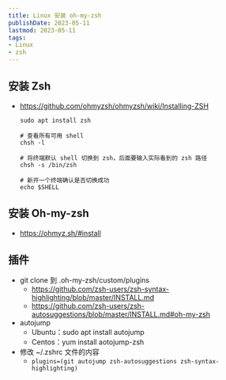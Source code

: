 ```yaml
---
title: Linux 安装 oh-my-zsh
publishDate: 2023-05-11
lastmod: 2023-05-11
tags:
- Linux
- zsh
---
```


## 安装 Zsh

- <https://github.com/ohmyzsh/ohmyzsh/wiki/Installing-ZSH>

  ```shell
  sudo apt install zsh

  # 查看所有可用 shell
  chsh -l

  # 将终端默认 shell 切换到 zsh，后面要输入实际看到的 zsh 路径
  chsh -s /bin/zsh

  # 新开一个终端确认是否切换成功
  echo $SHELL
  ```

## 安装 Oh-my-zsh

- <https://ohmyz.sh/#install>

## 插件

- git clone 到 .oh-my-zsh/custom/plugins
  - <https://github.com/zsh-users/zsh-syntax-highlighting/blob/master/INSTALL.md>
  - <https://github.com/zsh-users/zsh-autosuggestions/blob/master/INSTALL.md#oh-my-zsh>
- autojump
  - Ubuntu：sudo apt install autojump
  - Centos：yum install aotojump-zsh
- 修改 ~/.zshrc 文件的内容
  - `plugins=(git autojump zsh-autosuggestions zsh-syntax-highlighting)`
